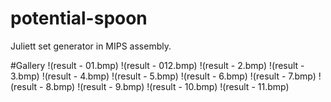 # potential-spoon
Juliett set generator in MIPS assembly.

#Gallery
!(result - 01.bmp)
!(result - 012.bmp)
!(result - 2.bmp)
!(result - 3.bmp)
!(result - 4.bmp)
!(result - 5.bmp)
!(result - 6.bmp)
!(result - 7.bmp)
!(result - 8.bmp)
!(result - 9.bmp)
!(result - 10.bmp)
!(result - 11.bmp)
